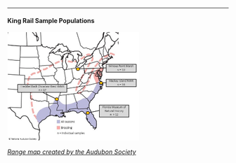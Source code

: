 
---
#### King Rail Sample Populations
<img
  src="KIRAsampleMap.jpg" 
  alt="Sample source locations"
  title="Population locations for comparison"
  style="display: inline-block; margin: 0 auto; max-width: 300px">  
  
[*Range map created by the Audubon Society*](https://www.audubon.org/field-guide/bird/king-rail) 
